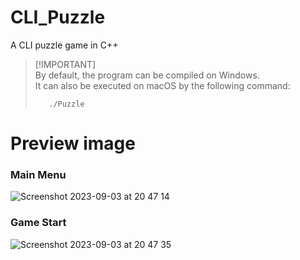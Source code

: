 # CLI_Puzzle

A CLI puzzle game in C++

> [!IMPORTANT]\
> By default, the program can be compiled on Windows. \
> It can also be executed on macOS by the following command:
> ```
>    ./Puzzle
> ```


# Preview image
### Main Menu 
![Screenshot 2023-09-03 at 20 47 14](https://github.com/kkanho/CLI_Puzzle/assets/97432128/4597637a-1042-4ce8-b3d6-f67102b750c3)

### Game Start
![Screenshot 2023-09-03 at 20 47 35](https://github.com/kkanho/CLI_Puzzle/assets/97432128/ae67f0f6-3f22-44f5-8d6d-c28edb60bb73)
